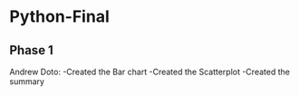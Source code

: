 # Python-Final

## Phase 1

Andrew Doto: 
-Created the Bar chart
-Created the Scatterplot
-Created the summary

